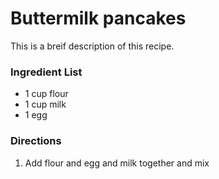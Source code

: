 # Buttermilk pancakes

This is a breif description of this recipe. 

### Ingredient List

- 1 cup flour
- 1 cup milk
- 1 egg

### Directions
1. Add flour and egg and milk together and mix